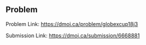 ## Problem

Problem Link: https://dmoj.ca/problem/globexcup18j3

Submission Link: https://dmoj.ca/submission/6668881